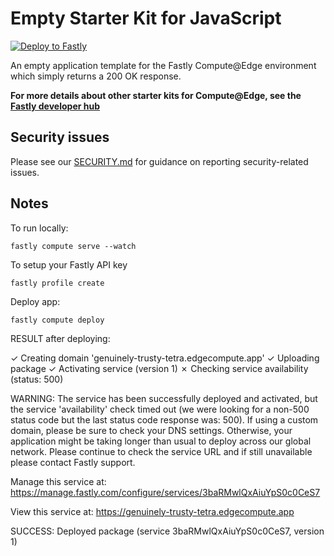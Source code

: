 # Empty Starter Kit for JavaScript

[![Deploy to Fastly](https://deploy.edgecompute.app/button)](https://deploy.edgecompute.app/deploy)

An empty application template for the Fastly Compute@Edge environment which simply returns a 200 OK response.

**For more details about other starter kits for Compute@Edge, see the [Fastly developer hub](https://developer.fastly.com/solutions/starters)**

## Security issues

Please see our [SECURITY.md](SECURITY.md) for guidance on reporting security-related issues.

## Notes

To run locally:

`fastly compute serve --watch`

To setup your Fastly API key

`fastly profile create`

Deploy app:

`fastly compute deploy`

RESULT after deploying:

✓ Creating domain 'genuinely-trusty-tetra.edgecompute.app'
✓ Uploading package
✓ Activating service (version 1)
✗ Checking service availability (status: 500)

WARNING: The service has been successfully deployed and activated, but the service 'availability' check timed
out (we were looking for a non-500 status code but the last status code response was: 500). If using a custom domain,
please be sure to check your DNS settings. Otherwise, your application might be taking longer than usual to deploy
across our global network. Please continue to check the service URL and if still unavailable please contact Fastly
support.

Manage this service at:
https://manage.fastly.com/configure/services/3baRMwlQxAiuYpS0c0CeS7

View this service at:
https://genuinely-trusty-tetra.edgecompute.app

SUCCESS: Deployed package (service 3baRMwlQxAiuYpS0c0CeS7, version 1)
